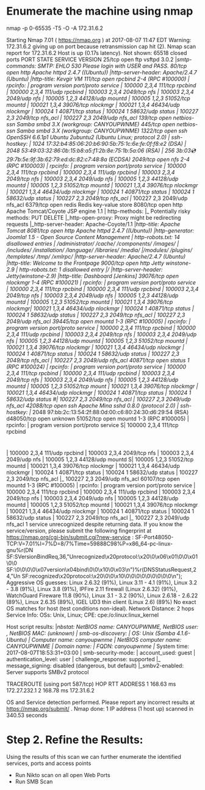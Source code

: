 # Enumerate the machine using nmap

nmap -p 0-65535 -T5 -O -A 172.31.6.2

Starting Nmap 7.01 ( https://nmap.org ) at 2017-08-07 11:47 EDT
Warning: 172.31.6.2 giving up on port because retransmission cap hit (2).
Nmap scan report for 172.31.6.2
Host is up (0.17s latency).
Not shown: 65518 closed ports
PORT      STATE SERVICE     VERSION
25/tcp    open  ftp         vsftpd 3.0.2
|_smtp-commands: SMTP: EHLO 530 Please login with USER and PASS.
80/tcp    open  http        Apache httpd 2.4.7 ((Ubuntu))
|_http-server-header: Apache/2.4.7 (Ubuntu)
|_http-title: Kevgir VM
111/tcp   open  rpcbind     2-4 (RPC #100000)
| rpcinfo: 
|   program version   port/proto  service
|   100000  2,3,4        111/tcp  rpcbind
|   100000  2,3,4        111/udp  rpcbind
|   100003  2,3,4       2049/tcp  nfs
|   100003  2,3,4       2049/udp  nfs
|   100005  1,2,3      44128/udp  mountd
|   100005  1,2,3      51052/tcp  mountd
|   100021  1,3,4      39076/tcp  nlockmgr
|   100021  1,3,4      46434/udp  nlockmgr
|   100024  1          40871/tcp  status
|   100024  1          58632/udp  status
|   100227  2,3         2049/tcp  nfs_acl
|_  100227  2,3         2049/udp  nfs_acl
139/tcp   open  netbios-ssn Samba smbd 3.X (workgroup: CANYOUPWNME)
445/tcp   open  netbios-ssn Samba smbd 3.X (workgroup: CANYOUPWNME)
1322/tcp  open  ssh         OpenSSH 6.6.1p1 Ubuntu 2ubuntu2 (Ubuntu Linux; protocol 2.0)
| ssh-hostkey: 
|   1024 17:32:b4:85:06:20:b6:90:5b:75:1c:6e:fe:0f:f8:e2 (DSA)
|   2048 53:49:03:32:86:0b:15:b8:a5:f1:2b:8e:75:1b:5a:06 (RSA)
|_  256 3b:03:cd:29:7b:5e:9f:3b:62:79:ed:dc:82:c7:48:8a (ECDSA)
2049/tcp  open  nfs         2-4 (RPC #100003)
| rpcinfo: 
|   program version   port/proto  service
|   100000  2,3,4        111/tcp  rpcbind
|   100000  2,3,4        111/udp  rpcbind
|   100003  2,3,4       2049/tcp  nfs
|   100003  2,3,4       2049/udp  nfs
|   100005  1,2,3      44128/udp  mountd
|   100005  1,2,3      51052/tcp  mountd
|   100021  1,3,4      39076/tcp  nlockmgr
|   100021  1,3,4      46434/udp  nlockmgr
|   100024  1          40871/tcp  status
|   100024  1          58632/udp  status
|   100227  2,3         2049/tcp  nfs_acl
|_  100227  2,3         2049/udp  nfs_acl
6379/tcp  open  redis       Redis key-value store
8080/tcp  open  http        Apache Tomcat/Coyote JSP engine 1.1
| http-methods: 
|_  Potentially risky methods: PUT DELETE
|_http-open-proxy: Proxy might be redirecting requests
|_http-server-header: Apache-Coyote/1.1
|_http-title: Apache Tomcat
8081/tcp  open  http        Apache httpd 2.4.7 ((Ubuntu))
|_http-generator: Joomla! 1.5 - Open Source Content Management
| http-robots.txt: 14 disallowed entries 
| /administrator/ /cache/ /components/ /images/ 
| /includes/ /installation/ /language/ /libraries/ /media/ 
|_/modules/ /plugins/ /templates/ /tmp/ /xmlrpc/
|_http-server-header: Apache/2.4.7 (Ubuntu)
|_http-title: Welcome to the Frontpage
9000/tcp  open  http        Jetty winstone-2.9
| http-robots.txt: 1 disallowed entry 
|_/
|_http-server-header: Jetty(winstone-2.9)
|_http-title: Dashboard [Jenkins]
39076/tcp open  nlockmgr    1-4 (RPC #100021)
| rpcinfo: 
|   program version   port/proto  service
|   100000  2,3,4        111/tcp  rpcbind
|   100000  2,3,4        111/udp  rpcbind
|   100003  2,3,4       2049/tcp  nfs
|   100003  2,3,4       2049/udp  nfs
|   100005  1,2,3      44128/udp  mountd
|   100005  1,2,3      51052/tcp  mountd
|   100021  1,3,4      39076/tcp  nlockmgr|   100021  1,3,4      46434/udp  nlockmgr
|   100024  1          40871/tcp  status
|   100024  1          58632/udp  status
|   100227  2,3         2049/tcp  nfs_acl
|_  100227  2,3         2049/udp  nfs_acl
39445/tcp open  mountd      1-3 (RPC #100005)
| rpcinfo: 
|   program version   port/proto  service
|   100000  2,3,4        111/tcp  rpcbind
|   100000  2,3,4        111/udp  rpcbind
|   100003  2,3,4       2049/tcp  nfs
|   100003  2,3,4       2049/udp  nfs
|   100005  1,2,3      44128/udp  mountd
|   100005  1,2,3      51052/tcp  mountd
|   100021  1,3,4      39076/tcp  nlockmgr
|   100021  1,3,4      46434/udp  nlockmgr
|   100024  1          40871/tcp  status
|   100024  1          58632/udp  status
|   100227  2,3         2049/tcp  nfs_acl
|_  100227  2,3         2049/udp  nfs_acl
40871/tcp open  status      1 (RPC #100024)
| rpcinfo: 
|   program version   port/proto  service
|   100000  2,3,4        111/tcp  rpcbind
|   100000  2,3,4        111/udp  rpcbind
|   100003  2,3,4       2049/tcp  nfs
|   100003  2,3,4       2049/udp  nfs
|   100005  1,2,3      44128/udp  mountd
|   100005  1,2,3      51052/tcp  mount
|   100021  1,3,4      39076/tcp  nlockmgr
|   100021  1,3,4      46434/udp  nlockmgr
|   100024  1          40871/tcp  status
|   100024  1          58632/udp  status
#|   100227  2,3         2049/tcp  nfs_acl
|_  100227  2,3         2049/udp  nfs_acl
42088/tcp open  ssh         Apache Mina sshd 0.8.0 (protocol 2.0)
| ssh-hostkey: 
|_  2048 97:bb:2c:13:54:2f:88:0d:00:c6:80:24:30:d6:29:54 (RSA)
d48050/tcp open  unknown
51052/tcp open  mountd      1-3 (RPC #100005)
| rpcinfo: 
|   program version   port/proto  service
S|   100000  2,3,4        111/tcp  rpcbind
#
|   100000  2,3,4        111/udp  rpcbind
|   100003  2,3,4       2049/tcp  nfs
|   100003  2,3,4       2049/udp  nfs
|   100005  1,2,3      44128/udp  mountd
S|   100005  1,2,3      51052/tcp  mountd
|   100021  1,3,4      39076/tcp  nlockmgr
|   100021  1,3,4      46434/udp  nlockmgr
|   100024  1          40871/tcp  status
|   100024  1          58632/udp  status
|   100227  2,3         2049/tcp  nfs_acl
|_  100227  2,3         2049/udp  nfs_acl
60107/tcp open  mountd      1-3 (RPC #100005)
| rpcinfo: 
|   program version   port/proto  service
|   100000  2,3,4        111/tcp  rpcbind
|   100000  2,3,4        111/udp  rpcbind
|   100003  2,3,4       2049/tcp  nfs
|   100003  2,3,4       2049/udp  nfs
|   100005  1,2,3      44128/udp  mountd
|   100005  1,2,3      51052/tcp  mountd
|   100021  1,3,4      39076/tcp  nlockmgr
|   100021  1,3,4      46434/udp  nlockmgr
|   100024  1          40871/tcp  status
|   100024  1          58632/udp  status
|   100227  2,3         2049/tcp  nfs_acl
|_  100227  2,3         2049/udp  nfs_acl
1 service unrecognized despite returning data. If you know the service/version, please submit the following fingerprint at https://nmap.org/cgi-bin/submit.cgi?new-service :
SF-Port48050-TCP:V=7.01%I=7%D=8/7%Time=59888C98%P=x86_64-pc-linux-gnu%r(DN
SF:SVersionBindReq,36,"Unrecognized\x20protocol:\x20\0\x06\x01\0\0\x01\0\0
SF:\0\0\0\0\x07version\x04bind\0\0\x10\0\x03\n")%r(DNSStatusRequest,24,"Un
SF:recognized\x20protocol:\x20\0\0\x10\0\0\0\0\0\0\0\0\0\n");
Aggressive OS guesses: Linux 2.6.32 (91%), Linux 3.11 - 4.1 (91%), Linux 3.2 - 3.8 (91%), Linux 3.8 (91%), IPFire 2.11 firewall (Linux 2.6.32) (91%), WatchGuard Fireware 11.8 (90%), Linux 3.1 - 3.2 (90%), Linux 2.6.18 - 2.6.22 (89%), Linux 2.6.35 (89%), IGEL UD3 thin client (Linux 2.6) (89%)
No exact OS matches for host (test conditions non-ideal).
Network Distance: 2 hops
Service Info: OSs: Unix, Linux; CPE: cpe:/o:linux:linux_kernel

Host script results:
|_nbstat: NetBIOS name: CANYOUPWNME, NetBIOS user: <unknown>, NetBIOS MAC: <unknown> (unknown)
| smb-os-discovery: 
|   OS: Unix (Samba 4.1.6-Ubuntu)
|   Computer name: canyoupwnme
|   NetBIOS computer name: CANYOUPWNME
|   Domain name: 
|   FQDN: canyoupwnme
|_  System time: 2017-08-07T18:53:31+03:00
| smb-security-mode: 
|   account_used: guest
|   authentication_level: user
|   challenge_response: supported
|_  message_signing: disabled (dangerous, but default)
|_smbv2-enabled: Server supports SMBv2 protocol

TRACEROUTE (using port 587/tcp)
HOP RTT       ADDRESS
1   168.63 ms 172.27.232.1
2   168.78 ms 172.31.6.2

OS and Service detection performed. Please report any incorrect results at https://nmap.org/submit/ .
Nmap done: 1 IP address (1 host up) scanned in 340.53 seconds


# Step 2. Refine the Results:
Using the results of this scan we can further enumerate the identified services, ports and access points
- Run Nikto scan on all open Web Ports
- Run SMB Scan



